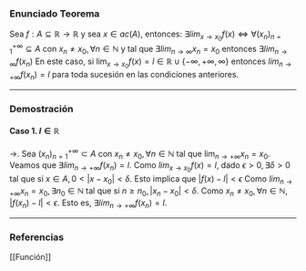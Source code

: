 ### Enunciado Teorema

Sea $f : A \subseteq \mathbb R \rightarrow \mathbb R$ y sea $x \in ac(A)$, entonces: 
$\exists lim_{x \to x_0} f(x) \iff \forall (x_n)_{n=1}^{+\infty} \subseteq A$ con $x_n \not = x_0, \forall n \in \mathbb N$ y tal que $\exists lim_{n \to \infty} x_n = x_0$ entonces $\exists lim_{n \to \infty} f(x_n)$
En este caso, si $\lim_{x \to x_0} f(x) = l \in \mathbb R \cup \{- \infty, + \infty, \infty\}$ entonces $lim_{n \to +\infty} f(x_n) = l$ para toda sucesión en las condiciones anteriores.

---
### Demostración

#### Caso 1. $l \in \mathbb R$
$\rightarrow$. Sea $(x_n)_{n=1}^{+\infty} \subset A$ con $x_n \not = x_0, \forall n \in \mathbb N$ tal que $\lim_{n \to + \infty} x_n = x_0$. Veamos que $\exists lim_{n \to +\infty} f(x_n) = l$. Como $lim_{x \to x_0} f(x) = l$, dado $\epsilon > 0, \exists \delta > 0$ tal que si $x \in A, 0 < |x-x_0| < \delta$. Esto implica que $|f(x) - l| < \epsilon$
Como $lim_{n \to +\infty} x_n = x_0, \exists n_0 \in \mathbb N$ tal que si $n \ge n_0, |x_n - x_0| < \delta$. Como $x_n \not = x_0, \forall n \in \mathbb N$, $|f(x_n) - l| < \epsilon$. Esto es, $\exists lim_{n \to +\infty} f(x_n) = l$.

---
### Referencias

[[Función]]